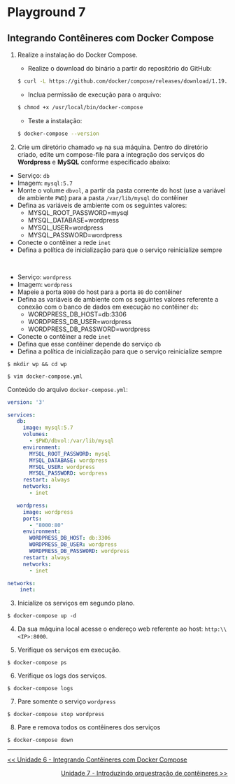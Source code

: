 # Playground 7

## Integrando Contêineres com Docker Compose


1. Realize a instalação do Docker Compose.

    - Realize o download do binário a partir do repositório do GitHub:

    ```bash
    $ curl -L https://github.com/docker/compose/releases/download/1.19.0/docker-compose-`uname -s`-`uname -m` -o /usr/local/bin/docker-compose
    ```

    - Inclua permissão de execução para o arquivo:

    ```bash
    $ chmod +x /usr/local/bin/docker-compose
    ```

    - Teste a instalação:

    ```bash
    $ docker-compose --version
    ```

2. Crie um diretório chamado `wp` na sua máquina. Dentro do diretório criado, edite um compose-file para a integração dos serviços do **Wordpress** e **MySQL** conforme especificado abaixo:

    
- Serviço: `db`
- Imagem: `mysql:5.7`
- Monte o volume `dbvol`, a partir da pasta corrente do host (use a variável de ambiente `PWD`) para a pasta `/var/lib/mysql` do contêiner
- Defina as variáveis de ambiente com os seguintes valores:
    - MYSQL_ROOT_PASSWORD=mysql
    - MYSQL_DATABASE=wordpress
    - MYSQL_USER=wordpress
    - MYSQL_PASSWORD=wordpress
- Conecte o contêiner a rede `inet`
- Defina a política de inicialização para que o serviço reinicialize sempre

<br>

- Serviço: `wordpress`
- Imagem: `wordpress`
- Mapeie a porta `8000` do host para a porta `80` do contêiner
- Defina as variáveis de ambiente com os seguintes valores referente a conexão com o banco de dados em execução no contêiner `db`:
    - WORDPRESS_DB_HOST=db:3306
    - WORDPRESS_DB_USER=wordpress
    - WORDPRESS_DB_PASSWORD=wordpress
- Conecte o contêiner a rede `inet`
- Defina que esse contêiner depende do serviço `db`
- Defina a política de inicialização para que o serviço reinicialize sempre

```
$ mkdir wp && cd wp

$ vim docker-compose.yml
```
Conteúdo do arquivo `docker-compose.yml`:

```YAML
version: '3'

services:
   db:
     image: mysql:5.7
     volumes:
       - $PWD/dbvol:/var/lib/mysql
     environment:
       MYSQL_ROOT_PASSWORD: mysql
       MYSQL_DATABASE: wordpress
       MYSQL_USER: wordpress
       MYSQL_PASSWORD: wordpress
     restart: always       
     networks:
       - inet

   wordpress:
     image: wordpress
     ports:
       - "8000:80"
     environment:
       WORDPRESS_DB_HOST: db:3306
       WORDPRESS_DB_USER: wordpress
       WORDPRESS_DB_PASSWORD: wordpress
     restart: always       
     networks:
       - inet

networks:
    inet:
```


3. Inicialize os serviços em segundo plano.

```
$ docker-compose up -d
```

4. Da sua máquina local acesse o endereço web referente ao host: `http:\\<IP>:8000`.

5. Verifique os serviços em execução.

```
$ docker-compose ps
```

6. Verifique os logs dos serviços.

```
$ docker-compose logs 
```

7. Pare somente o serviço `wordpress`

```
$ docker-compose stop wordpress
```

8. Pare e remova todos os contêineres dos serviços

```
$ docker-compose down
```

---
<p align="left">
<a href='../../unidade6.md' id='unidade6' class='anchor' aria-hidden='true'><< Unidade 6 - Integrando Contêineres com Docker Compose</a></p>
<p align="right">
<a href='../../unidade7/unidade7.md' id='unidade7' class='anchor' aria-hidden='true'>Unidade 7 - Introduzindo orquestração de contêineres >></a></p>